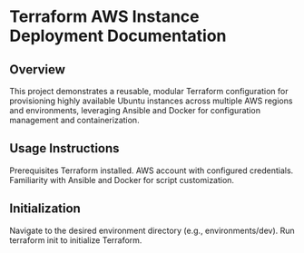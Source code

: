 # Terraform AWS Instance Deployment Documentation

## Overview

This project demonstrates a reusable, modular Terraform configuration for provisioning highly available Ubuntu instances across multiple AWS regions and environments, leveraging Ansible and Docker for configuration management and containerization.

## Usage Instructions

Prerequisites
Terraform installed.
AWS account with configured credentials.
Familiarity with Ansible and Docker for script customization.

## Initialization

Navigate to the desired environment directory (e.g., environments/dev).
Run terraform init to initialize Terraform.
